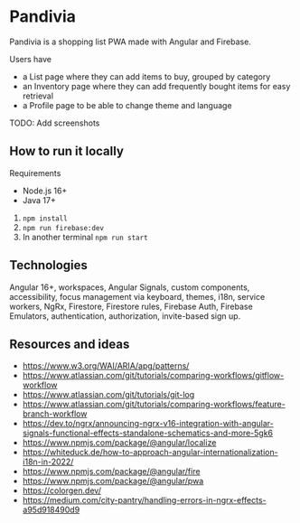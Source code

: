 # Pandivia

Pandivia is a shopping list PWA made with Angular and Firebase.

Users have
- a List page where they can add items to buy, grouped by category
- an Inventory page where they can add frequently bought items for easy retrieval
- a Profile page to be able to change theme and language

TODO: Add screenshots

## How to run it locally

Requirements
  - Node.js 16+
  - Java 17+

1. `npm install`
2. `npm run firebase:dev`
3. In another terminal `npm run start`

## Technologies

Angular 16+, workspaces, Angular Signals, custom components, accessibility, focus management via keyboard, themes, i18n, service workers, NgRx, Firestore, Firestore rules, Firebase Auth, Firebase Emulators, authentication, authorization, invite-based sign up.

## Resources and ideas

- https://www.w3.org/WAI/ARIA/apg/patterns/
- https://www.atlassian.com/git/tutorials/comparing-workflows/gitflow-workflow
- https://www.atlassian.com/git/tutorials/git-log
- https://www.atlassian.com/git/tutorials/comparing-workflows/feature-branch-workflow
- https://dev.to/ngrx/announcing-ngrx-v16-integration-with-angular-signals-functional-effects-standalone-schematics-and-more-5gk6
- https://www.npmjs.com/package/@angular/localize
- https://whiteduck.de/how-to-approach-angular-internationalization-i18n-in-2022/
- https://www.npmjs.com/package/@angular/fire
- https://www.npmjs.com/package/@angular/pwa
- https://colorgen.dev/
- https://medium.com/city-pantry/handling-errors-in-ngrx-effects-a95d918490d9
